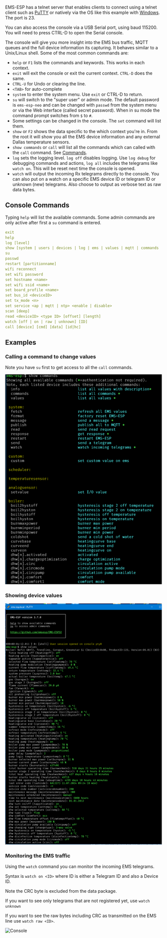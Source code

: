 EMS-ESP has a telnet server that enables clients to connect using a telnet client such as [PuTTY](https://www.chiark.greenend.org.uk/~sgtatham/putty/latest.html) or natively via the OS like this example with [Windows](https://www.technipages.com/windows-10-enable-telnet). The port is 23.

You can also access the console via a USB Serial port, using baud 115200. You will need to press CTRL-D to open the Serial console.

The console will give you more insight into the EMS bus traffic, MQTT queues and the full device information its capturing. It behaves similar to a Unix/Linux shell. Some of the most common commands are:

- `help` or `F1` lists the commands and keywords. This works in each context.
- `exit` will exit the console or exit the current context. `CTRL-D` does the same.
- `CTRL-U` for Undo or clearing the line.
- `<TAB>` for auto-complete
- `system` to enter the system menu. Use `exit` or CTRL-D to return.
- `su` will switch to the "super user" or admin mode. The default password is `ems-esp-neo` and can be changed with `passwd` from the system menu or via the Web interface (called secret password). When in su mode the command prompt switches from `$` to `#`.
- Some settings can be changed in the console. The `set` command will list them.
- `show` or `F2` shows the data specific to the which context you're in. From the root it will show you all the EMS device information and any external Dallas temperature sensors.
- `show commands` or `call` will list all the commands which can called with the `call` command. See [Commands](Commands).
- `log` sets the logging level. `log off` disables logging. Use `log debug` for debugging commands and actions, `log all` includes the telegrams like `watch on`. This will be reset next time the console is opened.
- `watch` will output the incoming Rx telegrams directly to the console. You can also put on a watch on a specific EMS device ID or telegram ID or unknown (new) telegrams. Also choose to output as verbose text as raw data bytes.

## Console Commands

Typing `help` will list the available commands. Some admin commands are only active after first a `su` command is entered.

```yaml
exit
help
log [level]
show [system | users | devices | log | ems | values | mqtt | commands
su
passwd
restart [partitionname]
wifi reconnect
set wifi password
set hostname <name>
set wifi ssid <name>
set board_profile <name>
set bus_id <deviceID>
set tx_mode <n>
set service <ap | mqtt | ntp> <enable | disable>
scan [deep]
read <deviceID> <type ID> [offset] [length]
watch [off | on | raw | unknown] [ID]
call [device] [cmd] [data] [id|hc]
```

## Examples

### Calling a command to change values

Note you have `su` first to get access to all the `call` commands.

![Console](_media/screenshot/console1.png)

### Showing device values

![Console](_media/screenshot/console0.png)

### Monitoring the EMS traffic

Using the `watch` command you can monitor the incoming EMS telegrams.

Syntax is `watch on <ID>` where ID is either a Telegram ID and also a Device ID.

Note the CRC byte is excluded from the data package.

If you want to see only telegrams that are not registered yet, use `watch unknown`

If you want to see the raw bytes including CRC as transmitted on the EMS line use `watch raw <ID>`.

![Console](_media/screenshot/console3.png)
